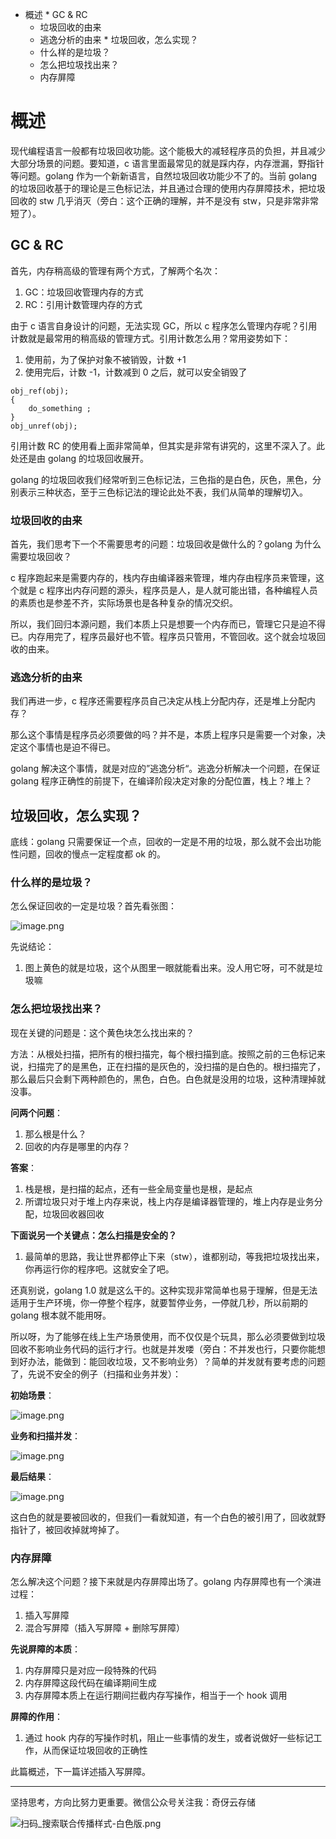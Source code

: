  *   概述
    *   GC & RC
        *   垃圾回收的由来
        *   逃逸分析的由来
    *   垃圾回收，怎么实现？
        *   什么样的是垃圾？
        *   怎么把垃圾找出来？
        *   内存屏障

# 概述

现代编程语言一般都有垃圾回收功能。这个能极大的减轻程序员的负担，并且减少大部分场景的问题。要知道，c 语言里面最常见的就是踩内存，内存泄漏，野指针等问题。golang 作为一个新新语言，自然垃圾回收功能少不了的。当前 golang 的垃圾回收基于的理论是三色标记法，并且通过合理的使用内存屏障技术，把垃圾回收的 stw 几乎消灭（旁白：这个正确的理解，并不是没有 stw，只是非常非常短了）。

## GC & RC

首先，内存稍高级的管理有两个方式，了解两个名次：

1.  GC：垃圾回收管理内存的方式
2.  RC：引用计数管理内存的方式

由于 c 语言自身设计的问题，无法实现 GC，所以 c 程序怎么管理内存呢？引用计数就是最常用的稍高级的管理方式。引用计数怎么用？常用姿势如下：

1.  使用前，为了保护对象不被销毁，计数 +1
2.  使用完后，计数 -1，计数减到 0 之后，就可以安全销毁了

```
obj_ref(obj);
{
    do_something ; 
}
obj_unref(obj);

```

引用计数 RC 的使用看上面非常简单，但其实是非常有讲究的，这里不深入了。此处还是由 golang 的垃圾回收展开。

golang 的垃圾回收我们经常听到三色标记法，三色指的是白色，灰色，黑色，分别表示三种状态，至于三色标记法的理论此处不表，我们从简单的理解切入。

### 垃圾回收的由来

首先，我们思考下一个不需要思考的问题：垃圾回收是做什么的？golang 为什么需要垃圾回收？

c 程序跑起来是需要内存的，栈内存由编译器来管理，堆内存由程序员来管理，这个就是 c 程序出内存问题的源头，程序员是人，是人就可能出错，各种编程人员的素质也是参差不齐，实际场景也是各种复杂的情况交织。

所以，我们回归本源问题，我们本质上只是想要一个内存而已，管理它只是迫不得已。内存用完了，程序员最好也不管。程序员只管用，不管回收。这个就会垃圾回收的由来。

### 逃逸分析的由来

我们再进一步，c 程序还需要程序员自己决定从栈上分配内存，还是堆上分配内存？

那么这个事情是程序员必须要做的吗？并不是，本质上程序只是需要一个对象，决定这个事情也是迫不得已。

golang 解决这个事情，就是对应的”逃逸分析“。逃逸分析解决一个问题，在保证 golang 程序正确性的前提下，在编译阶段决定对象的分配位置，栈上？堆上？

## 垃圾回收，怎么实现？

底线：golang 只需要保证一个点，回收的一定是不用的垃圾，那么就不会出功能性问题，回收的慢点一定程度都 ok 的。

### 什么样的是垃圾？

怎么保证回收的一定是垃圾？首先看张图：

![image.png](https://upload-images.jianshu.io/upload_images/14414032-9aa9fb448c73f625.png?imageMogr2/auto-orient/strip%7CimageView2/2/w/1240)

先说结论：

1.  图上黄色的就是垃圾，这个从图里一眼就能看出来。没人用它呀，可不就是垃圾嘛

### 怎么把垃圾找出来？

现在关键的问题是：这个黄色块怎么找出来的？

方法：从根处扫描，把所有的根扫描完，每个根扫描到底。按照之前的三色标记来说，扫描完了的是黑色，正在扫描的是灰色的，没扫描的是白色的。根扫描完了，那么最后只会剩下两种颜色的，黑色，白色。白色就是没用的垃圾，这种清理掉就没事。

**问两个问题**：

1.  那么根是什么？
2.  回收的内存是哪里的内存？

**答案**：

1.  栈是根，是扫描的起点，还有一些全局变量也是根，是起点
2.  所谓垃圾只对于堆上内存来说，栈上内存是编译器管理的，堆上内存是业务分配，垃圾回收器回收

**下面说另一个关键点：怎么扫描是安全的？**

1.  最简单的思路，我让世界都停止下来（stw），谁都别动，等我把垃圾找出来，你再运行你的程序吧。这就安全了吧。

还真别说，golang 1.0 就是这么干的。这种实现非常简单也易于理解，但是无法适用于生产环境，你一停整个程序，就要暂停业务，一停就几秒，所以前期的 golang 根本就不能用呀。

所以呀，为了能够在线上生产场景使用，而不仅仅是个玩具，那么必须要做到垃圾回收不影响业务代码的运行才行。也就是并发喽（旁白：不并发也行，只要你能想到好办法，能做到：能回收垃圾，又不影响业务）？简单的并发就有要考虑的问题了，先说不安全的例子（扫描和业务并发）：

**初始场景**：

![image.png](https://upload-images.jianshu.io/upload_images/14414032-67df7aaf4c21dd6e.png?imageMogr2/auto-orient/strip%7CimageView2/2/w/1240)

**业务和扫描并发**：

![image.png](https://upload-images.jianshu.io/upload_images/14414032-3073da100a5317aa.png?imageMogr2/auto-orient/strip%7CimageView2/2/w/1240)

**最后结果**：

![image.png](https://upload-images.jianshu.io/upload_images/14414032-f8aa2275770c9c6c.png?imageMogr2/auto-orient/strip%7CimageView2/2/w/1240)

这白色的就是要被回收的，但我们一看就知道，有一个白色的被引用了，回收就野指针了，被回收掉就垮掉了。

### 内存屏障

怎么解决这个问题？接下来就是内存屏障出场了。golang 内存屏障也有一个演进过程：

1.  插入写屏障
2.  混合写屏障（插入写屏障 + 删除写屏障）

**先说屏障的本质**：

1.  内存屏障只是对应一段特殊的代码
2.  内存屏障这段代码在编译期间生成
3.  内存屏障本质上在运行期间拦截内存写操作，相当于一个 hook 调用

**屏障的作用**：

1.  通过 hook 内存的写操作时机，阻止一些事情的发生，或者说做好一些标记工作，从而保证垃圾回收的正确性

此篇概述，下一篇详述插入写屏障。

---
坚持思考，方向比努力更重要。微信公众号关注我：奇伢云存储

![扫码_搜索联合传播样式-白色版.png](https://upload-images.jianshu.io/upload_images/14414032-1c5fafa645a08a53.png?imageMogr2/auto-orient/strip%7CimageView2/2/w/1240)
